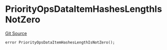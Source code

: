 # PriorityOpsDataItemHashesLengthIsNotZero
[Git Source](https://github.com/matter-labs/zksync-contracts/blob/c6e73735b89a4b474234f6471e326125c9069f15/contracts/l1-contracts/state-transition/L1StateTransitionErrors.sol)


```solidity
error PriorityOpsDataItemHashesLengthIsNotZero();
```

